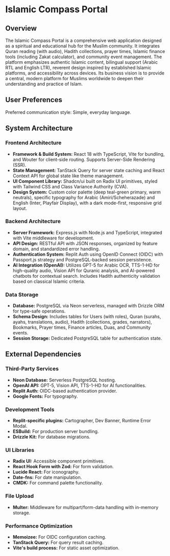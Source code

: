 # Islamic Compass Portal

## Overview
The Islamic Compass Portal is a comprehensive web application designed as a spiritual and educational hub for the Muslim community. It integrates Quran reading (with audio), Hadith collections, prayer times, Islamic finance tools (including Zakat calculator), and community event management. The platform emphasizes authentic Islamic content, bilingual support (Arabic RTL and English LTR), reverent design inspired by established Islamic platforms, and accessibility across devices. Its business vision is to provide a central, modern platform for Muslims worldwide to deepen their understanding and practice of Islam.

## User Preferences
Preferred communication style: Simple, everyday language.

## System Architecture

### Frontend Architecture
- **Framework & Build System:** React 18 with TypeScript, Vite for bundling, and Wouter for client-side routing. Supports Server-Side Rendering (SSR).
- **State Management:** TanStack Query for server state caching and React Context API for global state like theme management.
- **UI Component Library:** Shadcn/ui built on Radix UI primitives, styled with Tailwind CSS and Class Variance Authority (CVA).
- **Design System:** Custom color palette (deep teal-green primary, warm neutrals), specific typography for Arabic (Amiri/Scheherazade) and English (Inter, Playfair Display), with a dark mode-first, responsive grid layout.

### Backend Architecture
- **Server Framework:** Express.js with Node.js and TypeScript, integrated with Vite middleware for development.
- **API Design:** RESTful API with JSON responses, organized by feature domain, and standardized error handling.
- **Authentication System:** Replit Auth using OpenID Connect (OIDC) with Passport.js strategy and PostgreSQL-backed session persistence.
- **AI Integration (OpenAI):** Utilizes GPT-5 for Arabic OCR, TTS-1-HD for high-quality audio, Vision API for Quranic analysis, and AI-powered chatbots for contextual search. Includes Hadith authenticity validation based on classical Islamic criteria.

### Data Storage
- **Database:** PostgreSQL via Neon serverless, managed with Drizzle ORM for type-safe operations.
- **Schema Design:** Includes tables for Users (with roles), Quran (surahs, ayahs, translations, audio), Hadith (collections, grades, narrators), Bookmarks, Prayer times, Finance articles, Duas, and Community events.
- **Session Storage:** Dedicated PostgreSQL table for authentication state.

## External Dependencies

### Third-Party Services
- **Neon Database:** Serverless PostgreSQL hosting.
- **OpenAI API:** GPT-5, Vision API, TTS-1-HD for AI functionalities.
- **Replit Auth:** OIDC-based authentication provider.
- **Google Fonts:** For typography.

### Development Tools
- **Replit-specific plugins:** Cartographer, Dev Banner, Runtime Error Modal.
- **ESBuild:** For production server bundling.
- **Drizzle Kit:** For database migrations.

### UI Libraries
- **Radix UI:** Accessible component primitives.
- **React Hook Form with Zod:** For form validation.
- **Lucide React:** For iconography.
- **Date-fns:** For date manipulation.
- **CMDK:** For command palette functionality.

### File Upload
- **Multer:** Middleware for multipart/form-data handling with in-memory storage.

### Performance Optimization
- **Memoizee:** For OIDC configuration caching.
- **TanStack Query:** For query result caching.
- **Vite's build process:** For static asset optimization.